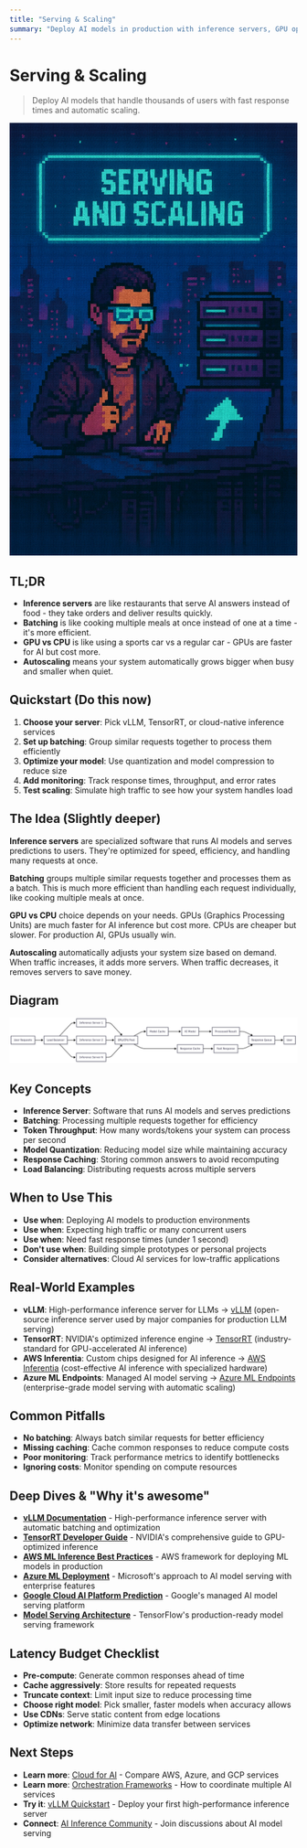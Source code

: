 ```yaml
---
title: "Serving & Scaling"
summary: "Deploy AI models in production with inference servers, GPU optimization, and autoscaling strategies"
---
```


# Serving & Scaling

> Deploy AI models that handle thousands of users with fast response times and automatic scaling.

![serving and scaling](/img/serving-and-scaling.png)

## TL;DR
- **Inference servers** are like restaurants that serve AI answers instead of food - they take orders and deliver results quickly.
- **Batching** is like cooking multiple meals at once instead of one at a time - it's more efficient.
- **GPU vs CPU** is like using a sports car vs a regular car - GPUs are faster for AI but cost more.
- **Autoscaling** means your system automatically grows bigger when busy and smaller when quiet.

## Quickstart (Do this now)
1. **Choose your server**: Pick vLLM, TensorRT, or cloud-native inference services
2. **Set up batching**: Group similar requests together to process them efficiently
3. **Optimize your model**: Use quantization and model compression to reduce size
4. **Add monitoring**: Track response times, throughput, and error rates
5. **Test scaling**: Simulate high traffic to see how your system handles load

## The Idea (Slightly deeper)
**Inference servers** are specialized software that runs AI models and serves predictions to users. They're optimized for speed, efficiency, and handling many requests at once.

**Batching** groups multiple similar requests together and processes them as a batch. This is much more efficient than handling each request individually, like cooking multiple meals at once.

**GPU vs CPU** choice depends on your needs. GPUs (Graphics Processing Units) are much faster for AI inference but cost more. CPUs are cheaper but slower. For production AI, GPUs usually win.

**Autoscaling** automatically adjusts your system size based on demand. When traffic increases, it adds more servers. When traffic decreases, it removes servers to save money.

## Diagram
![Serving and Scaling](/img/diagrams/serving-and-scaling.png)

## Key Concepts
- **Inference Server**: Software that runs AI models and serves predictions
- **Batching**: Processing multiple requests together for efficiency
- **Token Throughput**: How many words/tokens your system can process per second
- **Model Quantization**: Reducing model size while maintaining accuracy
- **Response Caching**: Storing common answers to avoid recomputing
- **Load Balancing**: Distributing requests across multiple servers

## When to Use This
- **Use when**: Deploying AI models to production environments
- **Use when**: Expecting high traffic or many concurrent users
- **Use when**: Need fast response times (under 1 second)
- **Don't use when**: Building simple prototypes or personal projects
- **Consider alternatives**: Cloud AI services for low-traffic applications

## Real-World Examples
- **vLLM**: High-performance inference server for LLMs → [vLLM](https://vllm.ai/) (open-source inference server used by major companies for production LLM serving)
- **TensorRT**: NVIDIA's optimized inference engine → [TensorRT](https://developer.nvidia.com/tensorrt) (industry-standard for GPU-accelerated AI inference)
- **AWS Inferentia**: Custom chips designed for AI inference → [AWS Inferentia](https://aws.amazon.com/machine-learning/inferentia/) (cost-effective AI inference with specialized hardware)
- **Azure ML Endpoints**: Managed AI model serving → [Azure ML Endpoints](https://learn.microsoft.com/en-us/azure/machine-learning/how-to-deploy-managed-online-endpoints) (enterprise-grade model serving with automatic scaling)

## Common Pitfalls
- **No batching**: Always batch similar requests for better efficiency
- **Missing caching**: Cache common responses to reduce compute costs
- **Poor monitoring**: Track performance metrics to identify bottlenecks
- **Ignoring costs**: Monitor spending on compute resources

## Deep Dives & "Why it's awesome"
- **[vLLM Documentation](https://docs.vllm.ai/)** - High-performance inference server with automatic batching and optimization
- **[TensorRT Developer Guide](https://docs.nvidia.com/deeplearning/tensorrt/developer-guide/index.html)** - NVIDIA's comprehensive guide to GPU-optimized inference
- **[AWS ML Inference Best Practices](https://docs.aws.amazon.com/sagemaker/latest/dg/deploy-model.html)** - AWS framework for deploying ML models in production
- **[Azure ML Deployment](https://learn.microsoft.com/en-us/azure/machine-learning/how-to-deploy-managed-online-endpoints)** - Microsoft's approach to AI model serving with enterprise features
- **[Google Cloud AI Platform Prediction](https://cloud.google.com/ai-platform/prediction/docs)** - Google's managed AI model serving platform
- **[Model Serving Architecture](https://www.tensorflow.org/tfx/serving/architecture)** - TensorFlow's production-ready model serving framework

## Latency Budget Checklist
- **Pre-compute**: Generate common responses ahead of time
- **Cache aggressively**: Store results for repeated requests
- **Truncate context**: Limit input size to reduce processing time
- **Choose right model**: Pick smaller, faster models when accuracy allows
- **Use CDNs**: Serve static content from edge locations
- **Optimize network**: Minimize data transfer between services

## Next Steps
- **Learn more**: [Cloud for AI](ai-architecture-topics/cloud-for-ai.md) - Compare AWS, Azure, and GCP services
- **Learn more**: [Orchestration Frameworks](ai-architecture-topics/orchestration-frameworks.md) - How to coordinate multiple AI services
- **Try it**: [vLLM Quickstart](https://docs.vllm.ai/en/latest/getting_started/quickstart.html) - Deploy your first high-performance inference server
- **Connect**: [AI Inference Community](https://github.com/topics/ai-inference) - Join discussions about AI model serving



